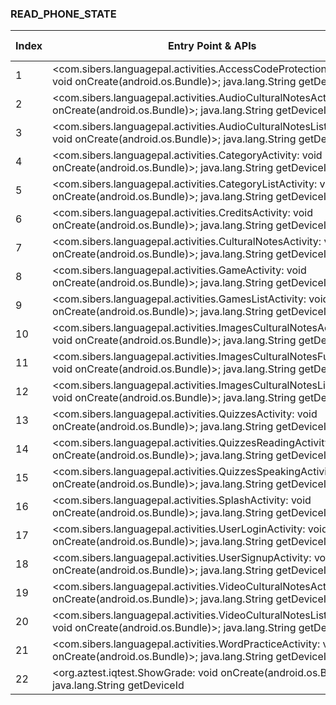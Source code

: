 ### READ_PHONE_STATE
| Index | Entry Point & APIs | Screen shot | Resource id | Label |
| ------------- | ------------- | ------------- |-------------|-------------|
| 1 | <com.sibers.languagepal.activities.AccessCodeProtectionActivity: void onCreate(android.os.Bundle)>; java.lang.String getDeviceId | ![](D:\COSMOS\output\py\Play_win8\Education\com.languagepal.arapahoandroid\com.sibers.languagepal.activities.AccessCodeProtectionActivity.png) |  | F |
| 2 | <com.sibers.languagepal.activities.AudioCulturalNotesActivity: void onCreate(android.os.Bundle)>; java.lang.String getDeviceId | ![](D:\COSMOS\output\py\Play_win8\Education\com.languagepal.arapahoandroid\com.sibers.languagepal.activities.AudioCulturalNotesActivity.png) |  | |
| 3 | <com.sibers.languagepal.activities.AudioCulturalNotesListActivity: void onCreate(android.os.Bundle)>; java.lang.String getDeviceId | ![](D:\COSMOS\output\py\Play_win8\Education\com.languagepal.arapahoandroid\com.sibers.languagepal.activities.AudioCulturalNotesListActivity.png) |  | F |
| 4 | <com.sibers.languagepal.activities.CategoryActivity: void onCreate(android.os.Bundle)>; java.lang.String getDeviceId | ![](D:\COSMOS\output\py\Play_win8\Education\com.languagepal.arapahoandroid\com.sibers.languagepal.activities.CategoryActivity.png) |  | F|
| 5 | <com.sibers.languagepal.activities.CategoryListActivity: void onCreate(android.os.Bundle)>; java.lang.String getDeviceId | ![](D:\COSMOS\output\py\Play_win8\Education\com.languagepal.arapahoandroid\com.sibers.languagepal.activities.CategoryListActivity.png) |  | F|
| 6 | <com.sibers.languagepal.activities.CreditsActivity: void onCreate(android.os.Bundle)>; java.lang.String getDeviceId | ![](D:\COSMOS\output\py\Play_win8\Education\com.languagepal.arapahoandroid\com.sibers.languagepal.activities.CreditsActivity.png) |  | F |
| 7 | <com.sibers.languagepal.activities.CulturalNotesActivity: void onCreate(android.os.Bundle)>; java.lang.String getDeviceId | ![](D:\COSMOS\output\py\Play_win8\Education\com.languagepal.arapahoandroid\com.sibers.languagepal.activities.CulturalNotesActivity.png) |  | F |
| 8 | <com.sibers.languagepal.activities.GameActivity: void onCreate(android.os.Bundle)>; java.lang.String getDeviceId | ![](D:\COSMOS\output\py\Play_win8\Education\com.languagepal.arapahoandroid\com.sibers.languagepal.activities.GameActivity.png) |  | |
| 9 | <com.sibers.languagepal.activities.GamesListActivity: void onCreate(android.os.Bundle)>; java.lang.String getDeviceId | ![](D:\COSMOS\output\py\Play_win8\Education\com.languagepal.arapahoandroid\com.sibers.languagepal.activities.GamesListActivity.png) |  | F |
| 10 | <com.sibers.languagepal.activities.ImagesCulturalNotesActivity: void onCreate(android.os.Bundle)>; java.lang.String getDeviceId | ![](D:\COSMOS\output\py\Play_win8\Education\com.languagepal.arapahoandroid\com.sibers.languagepal.activities.ImagesCulturalNotesActivity.png) |  | |
| 11 | <com.sibers.languagepal.activities.ImagesCulturalNotesFullScreen: void onCreate(android.os.Bundle)>; java.lang.String getDeviceId | ![](D:\COSMOS\output\py\Play_win8\Education\com.languagepal.arapahoandroid\com.sibers.languagepal.activities.ImagesCulturalNotesFullScreen.png) |  | |
| 12 | <com.sibers.languagepal.activities.ImagesCulturalNotesListActivity: void onCreate(android.os.Bundle)>; java.lang.String getDeviceId | ![](D:\COSMOS\output\py\Play_win8\Education\com.languagepal.arapahoandroid\com.sibers.languagepal.activities.ImagesCulturalNotesListActivity.png) |  | F |
| 13 | <com.sibers.languagepal.activities.QuizzesActivity: void onCreate(android.os.Bundle)>; java.lang.String getDeviceId | ![](D:\COSMOS\output\py\Play_win8\Education\com.languagepal.arapahoandroid\com.sibers.languagepal.activities.QuizzesActivity.png) |  | F |
| 14 | <com.sibers.languagepal.activities.QuizzesReadingActivity: void onCreate(android.os.Bundle)>; java.lang.String getDeviceId | ![](D:\COSMOS\output\py\Play_win8\Education\com.languagepal.arapahoandroid\com.sibers.languagepal.activities.QuizzesReadingActivity.png) |  | |
| 15 | <com.sibers.languagepal.activities.QuizzesSpeakingActivity: void onCreate(android.os.Bundle)>; java.lang.String getDeviceId | ![](D:\COSMOS\output\py\Play_win8\Education\com.languagepal.arapahoandroid\com.sibers.languagepal.activities.QuizzesSpeakingActivity.png) |  | |
| 16 | <com.sibers.languagepal.activities.SplashActivity: void onCreate(android.os.Bundle)>; java.lang.String getDeviceId | ![](D:\COSMOS\output\py\Play_win8\Education\com.languagepal.arapahoandroid\com.sibers.languagepal.activities.SplashActivity.png) |  | |
| 17 | <com.sibers.languagepal.activities.UserLoginActivity: void onCreate(android.os.Bundle)>; java.lang.String getDeviceId | ![](D:\COSMOS\output\py\Play_win8\Education\com.languagepal.arapahoandroid\com.sibers.languagepal.activities.UserLoginActivity.png) |  | |
| 18 | <com.sibers.languagepal.activities.UserSignupActivity: void onCreate(android.os.Bundle)>; java.lang.String getDeviceId | ![](D:\COSMOS\output\py\Play_win8\Education\com.languagepal.arapahoandroid\com.sibers.languagepal.activities.UserSignupActivity.png) |  | |
| 19 | <com.sibers.languagepal.activities.VideoCulturalNotesActivity: void onCreate(android.os.Bundle)>; java.lang.String getDeviceId | ![](D:\COSMOS\output\py\Play_win8\Education\com.languagepal.arapahoandroid\com.sibers.languagepal.activities.VideoCulturalNotesActivity.png) |  | |
| 20 | <com.sibers.languagepal.activities.VideoCulturalNotesListActivity: void onCreate(android.os.Bundle)>; java.lang.String getDeviceId | ![](D:\COSMOS\output\py\Play_win8\Education\com.languagepal.arapahoandroid\com.sibers.languagepal.activities.VideoCulturalNotesListActivity.png) |  | |
| 21 | <com.sibers.languagepal.activities.WordPracticeActivity: void onCreate(android.os.Bundle)>; java.lang.String getDeviceId | ![](D:\COSMOS\output\py\Play_win8\Education\com.languagepal.arapahoandroid\com.sibers.languagepal.activities.WordPracticeActivity.png) |  | |
| 22 | <org.aztest.iqtest.ShowGrade: void onCreate(android.os.Bundle)>; java.lang.String getDeviceId | ![](D:\COSMOS\output\py\Play_win8\Education\org.aztest.iqtest\org.aztest.iqtest.ShowGrade.png) |  | F|
